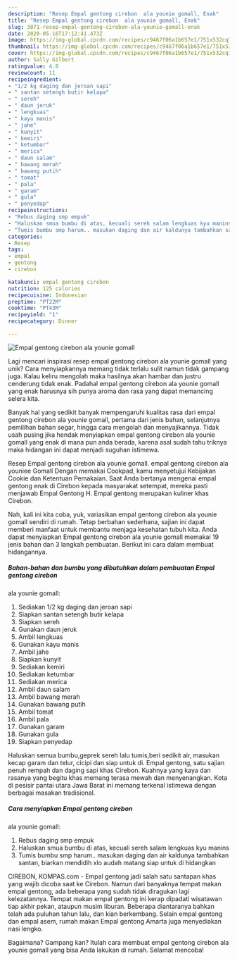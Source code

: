 ```yaml
---
description: "Resep Empal gentong cirebon  ala younie gomall, Enak"
title: "Resep Empal gentong cirebon  ala younie gomall, Enak"
slug: 3871-resep-empal-gentong-cirebon-ala-younie-gomall-enak
date: 2020-05-16T17:12:41.473Z
image: https://img-global.cpcdn.com/recipes/c9467f06a1b657e1/751x532cq70/empal-gentong-cirebon-ala-younie-gomall-foto-resep-utama.jpg
thumbnail: https://img-global.cpcdn.com/recipes/c9467f06a1b657e1/751x532cq70/empal-gentong-cirebon-ala-younie-gomall-foto-resep-utama.jpg
cover: https://img-global.cpcdn.com/recipes/c9467f06a1b657e1/751x532cq70/empal-gentong-cirebon-ala-younie-gomall-foto-resep-utama.jpg
author: Sally Gilbert
ratingvalue: 4.8
reviewcount: 11
recipeingredient:
- "1/2 kg daging dan jeroan sapi"
- " santan setengh butir kelapa"
- " sereh"
- " daun jeruk"
- " lengkuas"
- " kayu manis"
- " jahe"
- " kunyit"
- " kemiri"
- " ketumbar"
- " merica"
- " daun salam"
- " bawang merah"
- " bawang putih"
- " tomat"
- " pala"
- " garam"
- " gula"
- " penyedap"
recipeinstructions:
- "Rebus daging smp empuk"
- "Haluskan smua bumbu di atas, kecuali sereh salam lengkuas kyu manins"
- "Tumis bumbu smp harum.. masukan daging dan air kaldunya tambahkan santan, biarkan mendidih xlo audah matang siap untuk di hidangkan"
categories:
- Resep
tags:
- empal
- gentong
- cirebon

katakunci: empal gentong cirebon 
nutrition: 125 calories
recipecuisine: Indonesian
preptime: "PT22M"
cooktime: "PT43M"
recipeyield: "1"
recipecategory: Dinner

---
```



![Empal gentong cirebon 
ala younie gomall](https://img-global.cpcdn.com/recipes/c9467f06a1b657e1/751x532cq70/empal-gentong-cirebon-ala-younie-gomall-foto-resep-utama.jpg)

Lagi mencari inspirasi resep empal gentong cirebon 
ala younie gomall yang unik? Cara menyiapkannya memang tidak terlalu sulit namun tidak gampang juga. Kalau keliru mengolah maka hasilnya akan hambar dan justru cenderung tidak enak. Padahal empal gentong cirebon 
ala younie gomall yang enak harusnya sih punya aroma dan rasa yang dapat memancing selera kita.

Banyak hal yang sedikit banyak mempengaruhi kualitas rasa dari empal gentong cirebon 
ala younie gomall, pertama dari jenis bahan, selanjutnya pemilihan bahan segar, hingga cara mengolah dan menyajikannya. Tidak usah pusing jika hendak menyiapkan empal gentong cirebon 
ala younie gomall yang enak di mana pun anda berada, karena asal sudah tahu triknya maka hidangan ini dapat menjadi suguhan istimewa.

Resep Empal gentong cirebon ala younie gomall. empal gentong cirebon ala youniee Gomall Dengan memakai Cookpad, kamu menyetujui Kebijakan Cookie dan Ketentuan Pemakaian. Saat Anda bertanya mengenai empal gentong enak di Cirebon kepada masyarakat setempat, mereka pasti menjawab Empal Gentong H. Empal gentong merupakan kuliner khas Cirebon.


Nah, kali ini kita coba, yuk, variasikan empal gentong cirebon 
ala younie gomall sendiri di rumah. Tetap berbahan sederhana, sajian ini dapat memberi manfaat untuk membantu menjaga kesehatan tubuh kita. Anda dapat menyiapkan Empal gentong cirebon 
ala younie gomall memakai 19 jenis bahan dan 3 langkah pembuatan. Berikut ini cara dalam membuat hidangannya.

<!--inarticleads1-->

##### Bahan-bahan dan bumbu yang dibutuhkan dalam pembuatan Empal gentong cirebon 
ala younie gomall:

1. Sediakan 1/2 kg daging dan jeroan sapi
1. Siapkan  santan setengh butir kelapa
1. Siapkan  sereh
1. Gunakan  daun jeruk
1. Ambil  lengkuas
1. Gunakan  kayu manis
1. Ambil  jahe
1. Siapkan  kunyit
1. Sediakan  kemiri
1. Sediakan  ketumbar
1. Sediakan  merica
1. Ambil  daun salam
1. Ambil  bawang merah
1. Gunakan  bawang putih
1. Ambil  tomat
1. Ambil  pala
1. Gunakan  garam
1. Gunakan  gula
1. Siapkan  penyedap


Haluskan semua bumbu,geprek sereh lalu tumis,beri sedikit air, masukan kecap garam dan telur, cicipi dan siap untuk di. Empal gentong, satu sajian penuh rempah dan daging sapi khas Cirebon. Kuahnya yang kaya dan rasanya yang begitu khas memang terasa mewah dan menyenangkan. Kota di pesisir pantai utara Jawa Barat ini memang terkenal istimewa dengan berbagai masakan tradisional. 

<!--inarticleads2-->

##### Cara menyiapkan Empal gentong cirebon 
ala younie gomall:

1. Rebus daging smp empuk
1. Haluskan smua bumbu di atas, kecuali sereh salam lengkuas kyu manins
1. Tumis bumbu smp harum.. masukan daging dan air kaldunya tambahkan santan, biarkan mendidih xlo audah matang siap untuk di hidangkan


CIREBON, KOMPAS.com - Empal gentong jadi salah satu santapan khas yang wajib dicoba saat ke Cirebon. Namun dari banyaknya tempat makan empal gentong, ada beberapa yang sudah tidak diragukan lagi kelezatannya. Tempat makan empal gentong ini kerap dipadati wisatawan tiap akhir pekan, ataupun musim liburan. Beberapa diantaranya bahkan telah ada puluhan tahun lalu, dan kian berkembang. Selain empal gentong dan empal asem, rumah makan Empal gentong Amarta juga menyediakan nasi lengko. 

Bagaimana? Gampang kan? Itulah cara membuat empal gentong cirebon 
ala younie gomall yang bisa Anda lakukan di rumah. Selamat mencoba!
